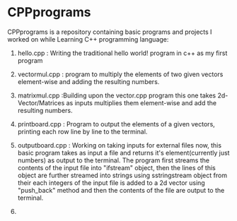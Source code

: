 # CPPprograms 
CPPprograms is a repository containing basic programs and projects I worked on while Learning C++ programming language:

1. hello.cpp : Writing the traditional hello world! program in c++ as my first program

2. vectormul.cpp : program to multiply the elements of two given vectors element-wise and adding the resulting numbers.

3. matrixmul.cpp :Building upon the vector.cpp program this one takes 2d-Vector/Matrices as inputs multiplies them element-wise and add the resulting numbers.

4. printboard.cpp : Program to output the elements of a given vectors, printing each row line by line to the terminal.

5. outputboard.cpp : Working on taking inputs for external files now, this basic program takes as input a file and returns it's element(currently just numbers) as output to the terminal.
The program first streams the contents of the input file into "ifstream" object, then the lines of this object are further streamed into strings using sstringstream object
from their each integers of the input file is added to a 2d vector using "push_back" method and then the contents of the file are output to the terminal.

6.

